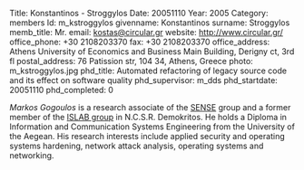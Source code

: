 Title: Konstantinos - Stroggylos
Date: 20051110
Year: 2005
Category: members 
Id: m_kstroggylos
givenname: Konstantinos
surname: Stroggylos
memb_title: Mr.
email: kostas@circular.gr
website: http://www.circular.gr/
office_phone: +30 2108203370
fax: +30 2108203370
office_address: Athens University of Economics and Business Main Building, Derigny ct, 3rd fl 
postal_address: 76 Patission str, 104 34, Athens, Greece 
photo: m_kstroggylos.jpg
phd_title: Automated refactoring of legacy source code and its effect on software quality
phd_supervisor: m_dds
phd_startdate: 20051110
phd_completed: 0

_Markos Gogoulos_ is a research associate of the [SENSE](../groups/g_sense-details.html) group and a former member of the [ISLAB group](http://www.islab.demokritos.gr) in N.C.S.R. Demokritos. He holds a Diploma in Information and Communication Systems Engineering from the University of the Aegean. His research interests include applied security and operating systems hardening, network attack analysis, operating systems and networking.
